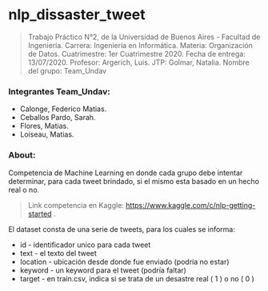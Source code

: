 # nlp_dissaster_tweet

>Trabajo Práctico N°2, de la Universidad de Buenos Aires - Facultad de Ingeniería.
>Carrera: Ingeniería en Informática.
>Materia: Organización de Datos.
>Cuatrimestre: 1er Cuatrimestre 2020.
>Fecha de entrega: 13/07/2020.
>Profesor: Argerich, Luis.
>JTP: Golmar, Natalia.
>Nombre del grupo: Team_Undav

### Integrantes Team_Undav:

* Calonge, Federico Matias.
* Ceballos Pardo, Sarah.
* Flores, Matias.
* Loiseau, Matias.

### About:

Competencia de Machine Learning en donde cada grupo debe intentar determinar, para cada tweet brindado, si el mismo esta basado en un hecho real o no.

>Link competencia en Kaggle: 
https://www.kaggle.com/c/nlp-getting-started .

El dataset consta de una serie de tweets, para los cuales se informa:
* id - identificador unico para cada tweet
* text - el texto del tweet
* location - ubicación desde donde fue enviado (podría no estar)
* keyword - un keyword para el tweet (podría faltar)
* target - en train.csv, indica si se trata de un desastre real ( 1 ) o no ( 0 )